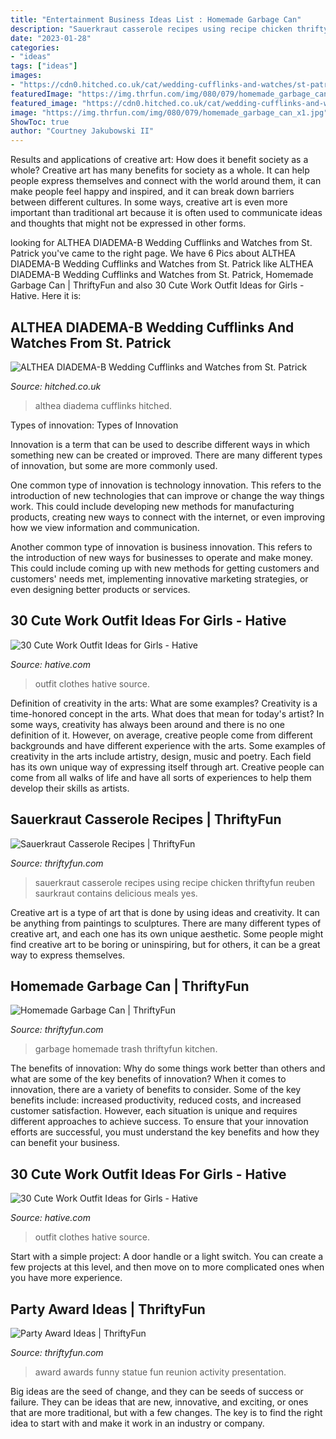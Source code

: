 ```yaml
---
title: "Entertainment Business Ideas List : Homemade Garbage Can"
description: "Sauerkraut casserole recipes using recipe chicken thriftyfun reuben saurkraut contains delicious meals yes"
date: "2023-01-28"
categories:
- "ideas"
tags: ["ideas"]
images:
- "https://cdn0.hitched.co.uk/cat/wedding-cufflinks-and-watches/st-patrick/althea-diadema-b--mfvo481613.jpg"
featuredImage: "https://img.thrfun.com/img/080/079/homemade_garbage_can_x1.jpg"
featured_image: "https://cdn0.hitched.co.uk/cat/wedding-cufflinks-and-watches/st-patrick/althea-diadema-b--mfvo481613.jpg"
image: "https://img.thrfun.com/img/080/079/homemade_garbage_can_x1.jpg"
ShowToc: true
author: "Courtney Jakubowski II"
---
```



Results and applications of creative art: How does it benefit society as a whole?
Creative art has many benefits for society as a whole. It can help people express themselves and connect with the world around them, it can make people feel happy and inspired, and it can break down barriers between different cultures. In some ways, creative art is even more important than traditional art because it is often used to communicate ideas and thoughts that might not be expressed in other forms.

	

		
looking for ALTHEA DIADEMA-B Wedding Cufflinks and Watches from St. Patrick you've came to the right page. We have 6 Pics about ALTHEA DIADEMA-B Wedding Cufflinks and Watches from St. Patrick like ALTHEA DIADEMA-B Wedding Cufflinks and Watches from St. Patrick, Homemade Garbage Can | ThriftyFun and also 30 Cute Work Outfit Ideas for Girls - Hative. Here it is:
		
    
## ALTHEA DIADEMA-B Wedding Cufflinks And Watches From St. Patrick

<img loading=lazy src="https://cdn0.hitched.co.uk/cat/wedding-cufflinks-and-watches/st-patrick/althea-diadema-b--mfvo481613.jpg" onerror="this.onerror=null;this.src='https://tse2.mm.bing.net/th?id=OIP.37Nm5wG1erXHwA6ZFIQs-wHaKe&amp;pid=15.1';" alt="ALTHEA DIADEMA-B Wedding Cufflinks and Watches from St. Patrick">

_Source: hitched.co.uk_

>althea diadema cufflinks hitched. 

	

Types of innovation:
Types of Innovation

Innovation is a term that can be used to describe different ways in which something new can be created or improved. There are many different types of innovation, but some are more commonly used.

One common type of innovation is technology innovation. This refers to the introduction of new technologies that can improve or change the way things work. This could include developing new methods for manufacturing products, creating new ways to connect with the internet, or even improving how we view information and communication.

Another common type of innovation is business innovation. This refers to the introduction of new ways for businesses to operate and make money. This could include coming up with new methods for getting customers and customers' needs met, implementing innovative marketing strategies, or even designing better products or services.

    
## 30 Cute Work Outfit Ideas For Girls - Hative

<img loading=lazy src="https://hative.com/wp-content/uploads/2015/02/work-outfit-ideas/13-cute-work-outfit-ideas-for-girls.jpg" onerror="this.onerror=null;this.src='https://tse2.mm.bing.net/th?id=OIP.skuksiJAD-QbIwDEfyJtkQHaLH&amp;pid=15.1';" alt="30 Cute Work Outfit Ideas for Girls - Hative">

_Source: hative.com_

>outfit clothes hative source. 

	

Definition of creativity in the arts: What are some examples?
Creativity is a time-honored concept in the arts. What does that mean for today's artist? In some ways, creativity has always been around and there is no one definition of it. However, on average, creative people come from different backgrounds and have different experience with the arts. 
Some examples of creativity in the arts include artistry, design, music and poetry. Each field has its own unique way of expressing itself through art. Creative people can come from all walks of life and have all sorts of experiences to help them develop their skills as artists.

    
## Sauerkraut Casserole Recipes | ThriftyFun

<img loading=lazy src="https://img.thrfun.com/img/076/680/sauerkraut_casserole_x1.jpg" onerror="this.onerror=null;this.src='https://tse3.mm.bing.net/th?id=OIP.Y7WffSGgmGE_fEGGGJr2igHaLH&amp;pid=15.1';" alt="Sauerkraut Casserole Recipes | ThriftyFun">

_Source: thriftyfun.com_

>sauerkraut casserole recipes using recipe chicken thriftyfun reuben saurkraut contains delicious meals yes. 

	

Creative art is a type of art that is done by using ideas and creativity. It can be anything from paintings to sculptures. There are many different types of creative art, and each one has its own unique aesthetic. Some people might find creative art to be boring or uninspiring, but for others, it can be a great way to express themselves.

    
## Homemade Garbage Can | ThriftyFun

<img loading=lazy src="https://img.thrfun.com/img/080/079/homemade_garbage_can_x1.jpg" onerror="this.onerror=null;this.src='https://tse1.mm.bing.net/th?id=OIP.hUpE7QGw2HAXPY3Di8Tb-wHaJ6&amp;pid=15.1';" alt="Homemade Garbage Can | ThriftyFun">

_Source: thriftyfun.com_

>garbage homemade trash thriftyfun kitchen. 

	

The benefits of innovation: Why do some things work better than others and what are some of the key benefits of innovation?
When it comes to innovation, there are a variety of benefits to consider. Some of the key benefits include: increased productivity, reduced costs, and increased customer satisfaction. However, each situation is unique and requires different approaches to achieve success. To ensure that your innovation efforts are successful, you must understand the key benefits and how they can benefit your business.

    
## 30 Cute Work Outfit Ideas For Girls - Hative

<img loading=lazy src="https://hative.com/wp-content/uploads/2015/02/work-outfit-ideas/17-cute-work-outfit-ideas-for-girls.jpg" onerror="this.onerror=null;this.src='https://tse2.mm.bing.net/th?id=OIP.q4PkGRORcjHupvWc04ydegHaMZ&amp;pid=15.1';" alt="30 Cute Work Outfit Ideas for Girls - Hative">

_Source: hative.com_

>outfit clothes hative source. 

	

Start with a simple project: A door handle or a light switch. You can create a few projects at this level, and then move on to more complicated ones when you have more experience.

    
## Party Award Ideas | ThriftyFun

<img loading=lazy src="https://img.thrfun.com/img/077/233/party_award_statue_x1.jpg" onerror="this.onerror=null;this.src='https://tse1.mm.bing.net/th?id=OIP.ejSKV3nArrlTcVrmuSMakwHaLH&amp;pid=15.1';" alt="Party Award Ideas | ThriftyFun">

_Source: thriftyfun.com_

>award awards funny statue fun reunion activity presentation. 

	

Big ideas are the seed of change, and they can be seeds of success or failure. They can be ideas that are new, innovative, and exciting, or ones that are more traditional, but with a few changes. The key is to find the right idea to start with and make it work in an industry or company.

